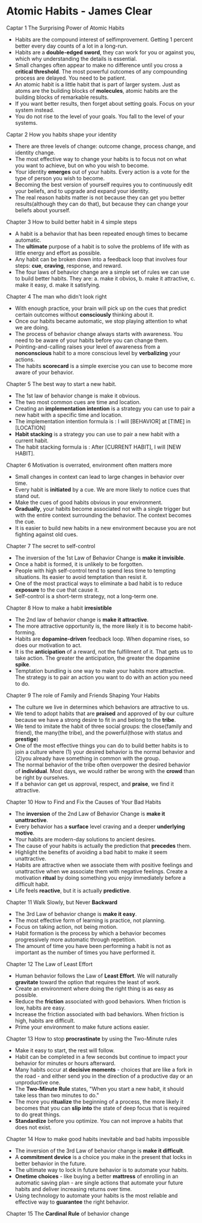 # Atomic Habits - James Clear

Captar 1 The Surprising Power of Atomic Habits
- Habits are the compound interest of selfimprovement. Getting 1 percent better every day counts of a lot in a long-run. 
- Habits are a **double-edged sword**, they can work for you or against you, which why understanding the details is essential.
- Small changes often appear to make no difference until you cross a **critical threshold**. The most powerful outcomes of any compounding process are delayed. You need to be patient.
- An atomic habit is a little habit that is part of larger system. Just as atoms are the building blocks of **molecules**, atomic habits are the building blocks of remarkable results.
- If you want better results, then forget about setting goals. Focus on your system instead.
- You do not rise to the level of your goals. You fall to the level of your systems.

Captar 2 How you habits shape your identity
- There are three levels of change: outcome change, process change, and identity change.
- The most effective way to change your habits is to focus not on what you want to achieve, but on who you wish to become.
- Your identity **emerges** out of your habits. Every action is a vote for the type of person you wish to become.
- Becoming the best version of yourself requires you to continuously edit your beliefs, and to upgrade and expand your identity.
- The real reason habits matter is not because they can get you better results(although they can do that), but because they can change your beliefs about yourself.

Chapter 3 How to build better habit in 4 simple steps
- A habit is a behavior that has been repeated enough times to became automatic.
- The **ultimate** purpose of a habit is to solve the problems of life with as little energy and effort as possible.
- Any habit can be broken down into a feedback loop that involves four steps: **cue**, **craving**, response, and reward.
- The four laws of behavior change are a simple set of rules we can use to build better habits. They are: a. make it obvios, b. make it attractive, c. make it easy, d. make it satisfying.

Chapter 4 The man who didn't look right
- With enough practice, your brain will pick up on the cues that predict certain outcomes without **consciously** thinking about it.
- Once our habits became automatic, we stop playing attention to what we are doing.
- The process of behavior change always starts with awareness. You need to be aware of your habits before you can change them.
- Pointing-and-calling raises your level of awareness from a **nonconscious** habit to a more conscious level by **verbalizing** your actions.
- The habits **scorecard** is a simple exercise you can use to become more aware of your behavior.

Chapter 5 The best way to start a new habit.
- The 1st law of behavior change is make it obvious.
- The two most common cues are time and location.
- Creating an **implementation intention** is a strategy you can use to pair a new habit with a specific time and location.
- The implementation intention formula is : I will [BEHAVIOR] at [TIME] in [LOCATION]
- **Habit stacking** is a strategy you can use to pair a new habit with a current habit.
- The habit stacking formula is : After [CURRENT HABIT], I will [NEW HABIT].

Chapter 6 Motivation is overrated, environment often matters more
- Small changes in context can lead to large changes in behavior over time.
- Every habit is **initiated** by a cue. We are more likely to notice cues that stand out.
- Make the cues of good habits obvious in your environment.
- **Gradually**, your habits become associated not with a single trigger but with the entire context surrounding the behavior. The context becomes the cue.
- It is easier to build new habits in a new environment because you are not fighting against old cues.

Chapter 7 The secret to self-control
- The inversion of the 1st Law of Behavior Change is **make it invisible**.
- Once a habit is formed, it is unlikely to be forgotten.
- People with high self-control tend to spend less time to tempting situations. Its easier to avoid temptation than resist it.
- One of the most practical ways to eliminate a bad habit is to reduce **exposure** to the cue that cause it.
- Self-control is a short-term strategy, not a long-term one.

Chapter 8 How to make a habit **irresistible**
- The 2nd law of behavior change is **make it attractive**.
- The more attractive opportunity is, the more likely it is to become habit-forming.
- Habits are **dopamine-driven** feedback loop. When dopamine rises, so does our motivation to act.
- It is the **anticipation** of a reward, not the fulfillment of it. That gets us to take action. The greater the anticipation, the greater the dopamine **spike**.
- Temptation bundling is one way to make your habits more attractive. The strategy is to pair an action you want to do with an action you need to do.

Chapter 9 The role of Family and Friends Shaping Your Habits
- The culture we live in determines which behaviors are attractive to us.
- We tend to adopt habits that are **praised** and approved of by our culture because we have a strong desire to fit in and belong to the **tribe**.
- We tend to imitate the habit of three social groups: the close(family and friend), the many(the tribe), and the powerful(those with status and **prestige**)
- One of the most effective things you can do to build better habits is to join a culture where (1) your desired behavior is the normal behavior and (2)you already have something in common with the group.
- The normal behavior of the tribe often overpower the desired behavior of **individual**. Most days, we would rather be wrong with the **crowd** than be right by ourselves.
- If a behavior can get us approval, respect, and **praise**, we find it attractive.

Chapter 10 How to Find and Fix the Causes of Your Bad Habits
- The **inversion** of the 2nd Law of Behavior Change is **make it unattractive**.
- Every behavior has a **surface** level craving and a deeper **underlying motive**.
- Your habits are modern-day solutions to ancient desires.
- The cause of your habits is actually the prediction that **precedes** them.
- Highlight the benefits of avoiding a bad habit to make it seem unattractive.
- Habits are attractive when we associate them with positive feelings and unattractive when we associate them with negative feelings. Create a motivation **ritual** by doing something you enjoy immediately before a difficult habit.
- Life feels **reactive**, but it is actually **predictive**.

Chapter 11 Walk Slowly, but Never **Backward**
- The 3rd Law of behavior change is **make it easy**.
- The most effective form of learning is practice, not planning.
- Focus on taking action, not being motion.
- Habit formation is the process by which a behavior becomes progressively more automatic through repetition.
- The amount of time you have been performing a habit is not as important as the number of times you have performed it.

Chapter 12 The Law of Least Effort
- Human behavior follows the Law of **Least Effort**. We will naturally **gravitate** toward the option that requires the least of work.
- Create an environment where doing the right thing is as easy as possible.
- Reduce the **friction** associated with good behaviors. When friction is low, habits are easy.
- Increase the friction associated with bad behaviors. When friction is high, habits are difficult. 
- Prime your environment to make future actions easier.

Chapter 13 How to stop **procrastinate** by using the Two-Minute rules
- Make it easy to start, the rest will follow.
- Habit can be completed in a few seconds but continue to impact your behavior for minutes or hours afterward.
- Many habits occur at **decisive moments** - choices that are like a fork in the road - and either send you in the direction of a productive day or an unproductive one.
- The **Two-Minute Rule** states, "When you start a new habit, it should take less than two minutes to do."
- The more you **ritualize** the beginning of a process, the more likely it becomes that you can **slip into** the state of deep focus that is required to do great things.
- **Standardize** before you optimize. You can not improve a habits that does not exist.

Chapter 14 How to make good habits inevitable and bad habits impossible
- The inversion of the 3rd Law of behavior change is **make it difficult**.
- A **commitment device** is a choice you make in the present that locks in better behavior in the future.
- The ultimate way to lock in future behavior is to automate your habits.
- **Onetime choices** - like buying a better **mattress** of enrolling in an automatic saving plan - are single actions that automate your future habits and deliver increasing returns over time.
- Using technology to automate your habits is the most reliable and effective way to **guarantee** the right behavior.

Chapter 15 The **Cardinal Rule** of behavior change























